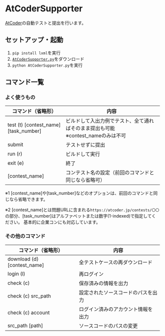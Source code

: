 # AtCoderSupporter

[AtCoder](https://atcoder.jp)の自動テストと提出を行います。

## セットアップ・起動

1. `pip install lxml`を実行
2. [`AtCoderSupporter.py`](https://raw.githubusercontent.com/shun0923/AtCoderSupporter/master/AtCoderSupporter.py)をダウンロード
3. `python AtCoderSupporter.py`を実行

## コマンド一覧

### よく使うもの

|コマンド（省略形）|内容|
|-------|----|
|test (t) [contest_name] [task_number]|ビルドして入出力例でテスト、全て通ればそのまま提出も可能　　※contest_nameのみは不可|
|submit|テストせずに提出|
|run (r)|ビルドして実行|
|exit (e)|終了|
|[contest_name]|コンテスト名の設定（前回のコマンドと同じなら省略可）|

※1 [contest_name]や[task_number]などのオプションは、前回のコマンドと同じなら省略できます。

※2 [contest_name]とは問題URLに含まれる`https://atcoder.jp/contests/〇〇`の部分、[task_number]はアルファベットまたは数字(1-indexed)で指定してください。
基本的に企業コンにも対応しています。

### その他のコマンド

|コマンド（省略形）|内容|
|-------|----|
|download (d) [contest_name]|全テストケースの再ダウンロード|
|login (l)|再ログイン|
|check (c)|保存済みの情報を出力|
|check (c) src_path|設定されたソースコードのパスを出力|
|check (c) account|ログイン済みのアカウント情報を出力|
|src_path [path]|ソースコードのパスの変更|
